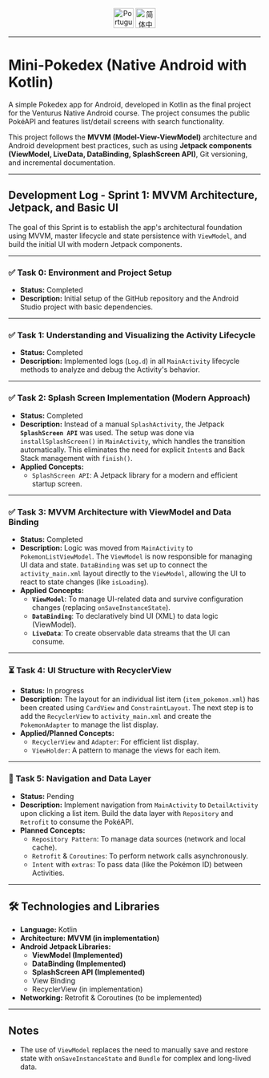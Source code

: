<div align="center">

<a href="README.md"><img src="https://img.shields.io/badge/🌎%20Português%20(Brasil)-primary?style=for-the-badge&logo=translate" alt="Português (Brasil)" height="40"/></a>
<a href="README.zh-CN.md"><img src="https://img.shields.io/badge/🇨🇳%20简体中文-zh--CN-orange?style=for-the-badge&logo=translate" alt="简体中文" height="40"/></a>

</div>

---

# Mini-Pokedex (Native Android with Kotlin)

A simple Pokedex app for Android, developed in Kotlin as the final project for the Venturus Native Android course. The project consumes the public PokéAPI and features list/detail screens with search functionality.

This project follows the **MVVM (Model-View-ViewModel)** architecture and Android development best practices, such as using **Jetpack components (ViewModel, LiveData, DataBinding, SplashScreen API)**, Git versioning, and incremental documentation.

---

## Development Log - Sprint 1: MVVM Architecture, Jetpack, and Basic UI

The goal of this Sprint is to establish the app's architectural foundation using MVVM, master lifecycle and state persistence with `ViewModel`, and build the initial UI with modern Jetpack components.

---

### ✅ Task 0: Environment and Project Setup
* **Status:** Completed
* **Description:** Initial setup of the GitHub repository and the Android Studio project with basic dependencies.

---

### ✅ Task 1: Understanding and Visualizing the Activity Lifecycle
* **Status:** Completed
* **Description:** Implemented logs (`Log.d`) in all `MainActivity` lifecycle methods to analyze and debug the Activity's behavior.

---

### ✅ Task 2: Splash Screen Implementation (Modern Approach)
* **Status:** Completed
* **Description:** Instead of a manual `SplashActivity`, the Jetpack **`SplashScreen API`** was used. The setup was done via `installSplashScreen()` in `MainActivity`, which handles the transition automatically. This eliminates the need for explicit `Intent`s and Back Stack management with `finish()`.
* **Applied Concepts:**
  * `SplashScreen API`: A Jetpack library for a modern and efficient startup screen.

---

### ✅ Task 3: MVVM Architecture with ViewModel and Data Binding
* **Status:** Completed
* **Description:** Logic was moved from `MainActivity` to `PokemonListViewModel`. The `ViewModel` is now responsible for managing UI data and state. `DataBinding` was set up to connect the `activity_main.xml` layout directly to the `ViewModel`, allowing the UI to react to state changes (like `isLoading`).
* **Applied Concepts:**
  * **`ViewModel`**: To manage UI-related data and survive configuration changes (replacing `onSaveInstanceState`).
  * **`DataBinding`**: To declaratively bind UI (XML) to data logic (ViewModel).
  * **`LiveData`**: To create observable data streams that the UI can consume.

---

### ⏳ Task 4: UI Structure with RecyclerView
* **Status:** In progress
* **Description:** The layout for an individual list item (`item_pokemon.xml`) has been created using `CardView` and `ConstraintLayout`. The next step is to add the `RecyclerView` to `activity_main.xml` and create the `PokemonAdapter` to manage the list display.
* **Applied/Planned Concepts:**
  * `RecyclerView` and `Adapter`: For efficient list display.
  * `ViewHolder`: A pattern to manage the views for each item.

---

### 🔲 Task 5: Navigation and Data Layer
* **Status:** Pending
* **Description:** Implement navigation from `MainActivity` to `DetailActivity` upon clicking a list item. Build the data layer with `Repository` and `Retrofit` to consume the PokéAPI.
* **Planned Concepts:**
  * `Repository Pattern`: To manage data sources (network and local cache).
  * `Retrofit` & `Coroutines`: To perform network calls asynchronously.
  * `Intent` with `extras`: To pass data (like the Pokémon ID) between Activities.

---

## 🛠 Technologies and Libraries

* **Language:** Kotlin
* **Architecture:** **MVVM (in implementation)**
* **Android Jetpack Libraries:**
  * **ViewModel (Implemented)**
  * **DataBinding (Implemented)**
  * **SplashScreen API (Implemented)**
  * View Binding
  * RecyclerView (in implementation)
* **Networking:** Retrofit & Coroutines (to be implemented)

---

## Notes

- The use of `ViewModel` replaces the need to manually save and restore state with `onSaveInstanceState` and `Bundle` for complex and long-lived data.
